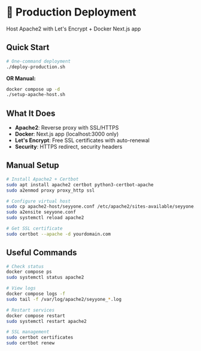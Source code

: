# 🚀 Production Deployment

Host Apache2 with Let's Encrypt + Docker Next.js app

## Quick Start

```bash
# One-command deployment
./deploy-production.sh
```

**OR Manual:**
```bash
docker compose up -d
./setup-apache-host.sh
```

## What It Does

- **Apache2**: Reverse proxy with SSL/HTTPS 
- **Docker**: Next.js app (localhost:3000 only)
- **Let's Encrypt**: Free SSL certificates with auto-renewal
- **Security**: HTTPS redirect, security headers

## Manual Setup

```bash
# Install Apache2 + Certbot
sudo apt install apache2 certbot python3-certbot-apache
sudo a2enmod proxy proxy_http ssl

# Configure virtual host
sudo cp apache2-host/seyyone.conf /etc/apache2/sites-available/seyyone.conf
sudo a2ensite seyyone.conf
sudo systemctl reload apache2

# Get SSL certificate  
sudo certbot --apache -d yourdomain.com
```

## Useful Commands

```bash
# Check status
docker compose ps
sudo systemctl status apache2

# View logs  
docker compose logs -f
sudo tail -f /var/log/apache2/seyyone_*.log

# Restart services
docker compose restart
sudo systemctl restart apache2

# SSL management
sudo certbot certificates
sudo certbot renew
```